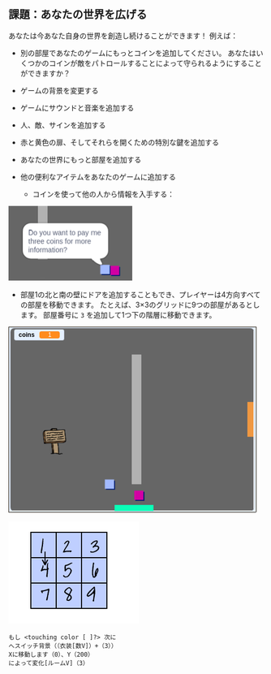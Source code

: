 ## 課題：あなたの世界を広げる

あなたは今あなた自身の世界を創造し続けることができます！ 例えば：

+ 別の部屋であなたのゲームにもっとコインを追加してください。 あなたはいくつかのコインが敵をパトロールすることによって守られるようにすることができますか？
+ ゲームの背景を変更する
+ ゲームにサウンドと音楽を追加する
+ 人、敵、サインを追加する
+ 赤と黄色の扉、そしてそれらを開くための特別な鍵を追加する
+ あなたの世界にもっと部屋を追加する
+ 他の便利なアイテムをあなたのゲームに追加する
    
    + コインを使って他の人から情報を入手する：

![スクリーンショット](images/world-bribe.png)

+ 部屋1の北と南の壁にドアを追加することもでき、プレイヤーは4方向すべての部屋を移動できます。 たとえば、3×3のグリッドに9つの部屋があるとします。 部屋番号に `3` を追加して1つ下の階層に移動できます。

![スクリーンショット](images/north-south-rooms.png)

![screenshot](images/number-grid.png)

```blocks3
もし <touching color [ ]?> 次に
へスイッチ背景（（衣装[数V]）+（3））
Xに移動します（0）、Y（200）
によって変化[ルームV]（3）
```